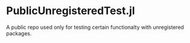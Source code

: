 # PublicUnregisteredTest.jl
A public repo used only for testing certain functionalty with unregistered packages.
